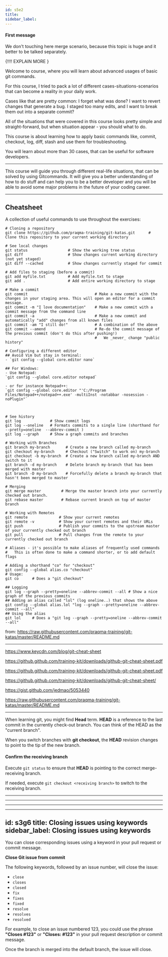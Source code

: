 ```yaml
---
id: s5e2
title:
sidebar_label:
---
```


#### First message

We don't touching here merge scenario, because this topic is huge and it better to be talked separately.

{!!!! EXPLAIN MORE }

Welcome to course, where you will learn about advanced usages of basic git commands.

For this course, I tried to pack a lot of different cases-situations-scenarios that can become a reality in your daily work.

Cases like that are pretty common:
I forget what was done?
I want to revert changes that generate a bug.
I staged too many edits, and I want to break them out into a separate commit?

All of the situations that were covered in this course looks pretty simple and straight-forward, but when situation appear - you should what to do.

This course is about learning how to apply basic commands like, commit, checkout, log, diff, stash and use them for troubleshooting.

You will learn about more than 30 cases, that can be useful for software developers.

---

This course will guide you through different real-life situations, that can be solved by using Gitcommands.
It will give you a better understanding of how to do stuff and can help you to be a better developer and you will be able to avoid some major problems in the future of your coding career.


---


## Cheatsheet

A collection of useful commands to use throughout the exercises:

```shell
# Cloning a repository
git clone https://github.com/praqma-training/git-katas.git      # Clone this repository to your current working directory

# See local changes
git status                  # Show the working tree status
git diff                    # Show changes current working directory (not yet staged)
git diff --cached           # Show changes currently staged for commit

# Add files to staging (before a commit)
git add myfile.txt          # Add myfile.txt to stage
git add .                   # Add entire working directory to stage

# Make a commit
git commit                              # Make a new commit with the changes in your staging area. This will open an editor for a commit message.
git commit -m "I love documentation"    # Make a new commit with a commit message from the command line
git commit -a                           # Make a new commit and automatically "add" changes from all known files
git commit -am "I still do!"            # A combination of the above
git commit --amend                      # Re-do the commit message of the previous commit (don't do this after pushing!)
                                        #   We _never_ change "public history"

# Configuring a different editor
## Avoid Vim but stay in terminal:
- `git config --global core.editor nano`

## For Windows:
- Use Notepad:
`git config --global core.editor notepad`

- or for instance Notepad++:
`git config --global core.editor "'C:/Program Files/Notepad++/notepad++.exe' -multiInst -notabbar -nosession -noPlugin"`



# See history
git log             # Show commit logs
git log --oneline   # Formats commits to a single line (shorthand for --pretty=oneline  --abbrev-commit )
git log --graph     # Show a graph commits and branches

# Working with Branches
git branch my-branch       # Create a new branch called my-branch
git checkout my-branch     # Checkout ("Switch" to work on) my-branch
git checkout -b my-branch  # Create a new branch called my-branch AND switch to it
git branch -d my-branch    # Delete branch my-branch that has been merged with master
git branch -D my-branch    # Forcefully delete a branch my-branch that hasn't been merged to master

# Merging
git merge master         # Merge the master branch into your currently checked out branch.
git rebase master        # Rebase current branch on top of master branch

# Working with Remotes
git remote              # Show your current remotes
git remote -v           # Show your current remotes and their URLs
git push                # Publish your commits to the upstream master of your currently checked out branch
git pull                # Pull changes from the remote to your currently checked out branch

# Aliases - it's possible to make aliases of frequently used commands
#   This is often done to make a command shorter, or to add default flags

# Adding a shorthand "co" for "checkout"
git config --global alias.co "checkout"
# Usage:
git co      # Does a "git checkout"

## Logging
git log --graph --pretty=oneline --abbrev-commit --all # Show a nice graph of the previous commits
## Adding an alias called "lol" (log oneline..) that shows the above
git config --global alias.lol "log --graph --pretty=oneline --abbrev-commit --all"
## Using the alias
git lol     # Does a "git log --graph --pretty=oneline --abbrev-commit --all"
```



from: https://raw.githubusercontent.com/praqma-training/git-katas/master/README.md

---

https://www.keycdn.com/blog/git-cheat-sheet

https://github.github.com/training-kit/downloads/github-git-cheat-sheet.pdf

https://github.github.com/training-kit/downloads/github-git-cheat-sheet.pdf

https://github.github.com/training-kit/downloads/github-git-cheat-sheet/

https://gist.github.com/jedmao/5053440

https://raw.githubusercontent.com/praqma-training/git-katas/master/README.md

---


When learning git, you might find **Head** term.
**HEAD** is a reference to the last commit in the currently check-out branch. You can think of the HEAD as the "current branch".

When you switch branches with **git checkout**, the **HEAD** revision changes to point to the tip of the new branch.








#### Confirm the receiving branch


Execute `git status` to ensure that **HEAD** is pointing to the correct merge-receiving branch.

If needed, execute `git checkout <receiving branch>` to switch to the receiving branch.

----
----
----

---
id: s3g6
title: Closing issues using keywords
sidebar_label: Closing issues using keywords
---

You can close corresponding issues using a keyword in your pull request or commit message.

**Close Git issue from commit**

The following keywords, followed by an issue number, will close the issue:

- `close`
- `closes`
- `closed`
- `fix`
- `fixes`
- `fixed`
- `resolve`
- `resolves`
- `resolved`

For example, to close an issue numbered 123,
you could use the phrase **"Closes #123"** or **"Closes: #123"** in your pull request description or commit message.

Once the branch is merged into the default branch, the issue will close.



<!-- **For more information, see "Closing issues using keywords."** -->
